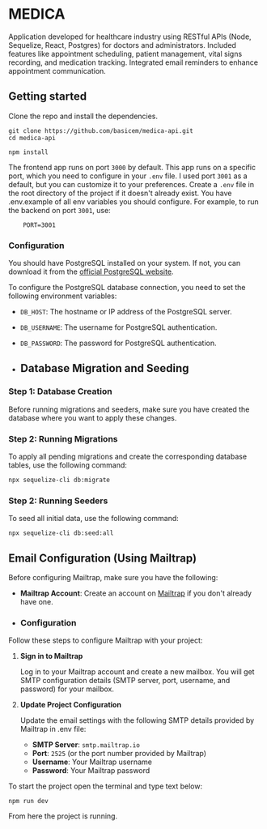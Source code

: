# MEDICA

Application developed for healthcare industry using RESTful APIs (Node, Sequelize, React, Postgres) for doctors and administrators. Included features like appointment scheduling, patient management, vital signs recording, and medication tracking. Integrated email reminders to enhance appointment communication.

## Getting started

Clone the repo and install the dependencies.

```shell
git clone https://github.com/basicem/medica-api.git
cd medica-api
```

```shell
npm install
```

The frontend app runs on port `3000` by default. This app runs on a specific port, which you need to configure in your `.env` file. I used port `3001` as a default, but you can customize it to your preferences. Create a `.env` file in the root directory of the project if it doesn't already exist. You have .env.example of all env variables you should configure. For example, to run the backend on port `3001`, use:

```
    PORT=3001
```

### Configuration

You should have PostgreSQL installed on your system. If not, you can download it from the [official PostgreSQL website](https://www.postgresql.org/download/).

To configure the PostgreSQL database connection, you need to set the following environment variables:

- `DB_HOST`: The hostname or IP address of the PostgreSQL server.
- `DB_USERNAME`: The username for PostgreSQL authentication.
- `DB_PASSWORD`: The password for PostgreSQL authentication.

- ## Database Migration and Seeding

### Step 1: Database Creation

Before running migrations and seeders, make sure you have created the database where you want to apply these changes.

### Step 2: Running Migrations

To apply all pending migrations and create the corresponding database tables, use the following command:

```bash
npx sequelize-cli db:migrate
```

### Step 2: Running Seeders

To seed all initial data, use the following command:

```
npx sequelize-cli db:seed:all
```


## Email Configuration (Using Mailtrap)

Before configuring Mailtrap, make sure you have the following:

- **Mailtrap Account**: Create an account on [Mailtrap](https://mailtrap.io/) if you don't already have one.

- ### Configuration

Follow these steps to configure Mailtrap with your project:

1. **Sign in to Mailtrap**

   Log in to your Mailtrap account and create a new mailbox. You will get SMTP configuration details (SMTP server, port, username, and password) for your mailbox.

2. **Update Project Configuration**

   Update the email settings with the following SMTP details provided by Mailtrap in .env file:

   - **SMTP Server**: `smtp.mailtrap.io`
   - **Port**: `2525` (or the port number provided by Mailtrap)
   - **Username**: Your Mailtrap username
   - **Password**: Your Mailtrap password

To start the project open the terminal and type text below:

```shell
npm run dev
```

From here the project is running.
